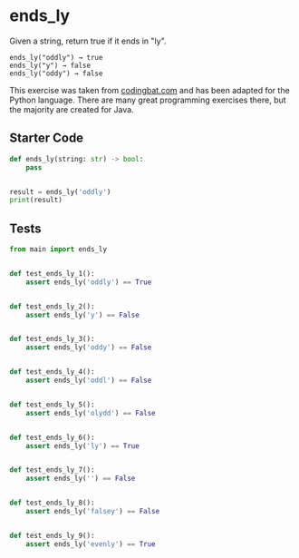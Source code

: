 # ends_ly




Given a string, return true if it ends in "ly".

```
ends_ly("oddly") → true
ends_ly("y") → false
ends_ly("oddy") → false
```

This exercise was taken from [codingbat.com](https://codingbat.com/prob/p103895) and has been adapted for the Python language. There are many great programming exercises there, but the majority are created for Java.

## Starter Code
```python
def ends_ly(string: str) -> bool:
    pass


result = ends_ly('oddly')
print(result)
```

## Tests
```python
from main import ends_ly


def test_ends_ly_1():
    assert ends_ly('oddly') == True


def test_ends_ly_2():
    assert ends_ly('y') == False


def test_ends_ly_3():
    assert ends_ly('oddy') == False


def test_ends_ly_4():
    assert ends_ly('oddl') == False


def test_ends_ly_5():
    assert ends_ly('olydd') == False


def test_ends_ly_6():
    assert ends_ly('ly') == True


def test_ends_ly_7():
    assert ends_ly('') == False


def test_ends_ly_8():
    assert ends_ly('falsey') == False


def test_ends_ly_9():
    assert ends_ly('evenly') == True
```
